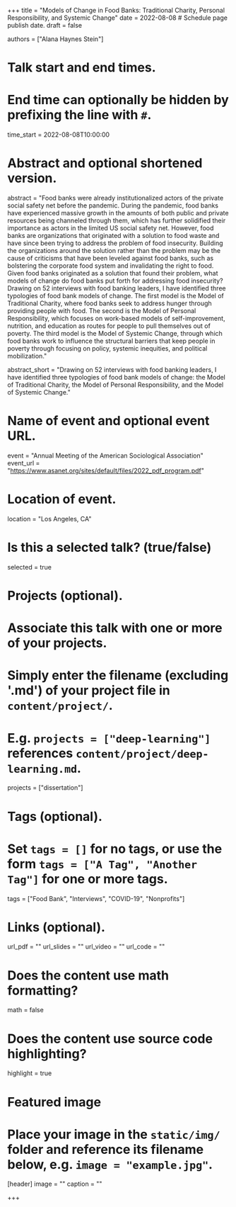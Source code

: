 +++
title = "Models of Change in Food Banks: Traditional Charity, Personal Responsibility, and Systemic Change"
date = 2022-08-08  # Schedule page publish date.
draft = false

authors = ["Alana Haynes Stein"]

# Talk start and end times.
#   End time can optionally be hidden by prefixing the line with `#`.
time_start = 2022-08-08T10:00:00

# Abstract and optional shortened version.
abstract = "Food banks were already institutionalized actors of the private social safety net before the pandemic. During the pandemic, food banks have experienced massive growth in the amounts of both public and private resources being channeled through them, which has further solidified their importance as actors in the limited US social safety net. However, food banks are organizations that originated with a solution to food waste and have since been trying to address the problem of food insecurity. Building the organizations around the solution rather than the problem may be the cause of criticisms that have been leveled against food banks, such as bolstering the corporate food system and invalidating the right to food. Given food banks originated as a solution that found their problem, what models of change do food banks put forth for addressing food insecurity? Drawing on 52 interviews with food banking leaders, I have identified three typologies of food bank models of change. The first model is the Model of Traditional Charity, where food banks seek to address hunger through providing people with food. The second is the Model of Personal Responsibility, which focuses on work-based models of self-improvement, nutrition, and education as routes for people to pull themselves out of poverty. The third model is the Model of Systemic Change, through which food banks work to influence the structural barriers that keep people in poverty through focusing on policy, systemic inequities, and political mobilization."

abstract_short = "Drawing on 52 interviews with food banking leaders, I have identified three typologies of food bank models of change: the Model of Traditional Charity, the Model of Personal Responsibility, and the Model of Systemic Change."

# Name of event and optional event URL.
event = "Annual Meeting of the American Sociological Association"
event_url = "https://www.asanet.org/sites/default/files/2022_pdf_program.pdf"

# Location of event.
location = "Los Angeles, CA"

# Is this a selected talk? (true/false)
selected = true

# Projects (optional).
#   Associate this talk with one or more of your projects.
#   Simply enter the filename (excluding '.md') of your project file in `content/project/`.
#   E.g. `projects = ["deep-learning"]` references `content/project/deep-learning.md`.
projects = ["dissertation"]

# Tags (optional).
#   Set `tags = []` for no tags, or use the form `tags = ["A Tag", "Another Tag"]` for one or more tags.
tags = ["Food Bank", "Interviews", "COVID-19", "Nonprofits"]

# Links (optional).
url_pdf = ""
url_slides = ""
url_video = ""
url_code = ""

# Does the content use math formatting?
math = false

# Does the content use source code highlighting?
highlight = true

# Featured image
# Place your image in the `static/img/` folder and reference its filename below, e.g. `image = "example.jpg"`.
[header]
image = ""
caption = ""

+++
